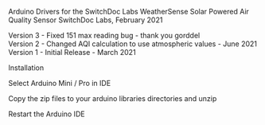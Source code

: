 Arduino Drivers for the SwitchDoc Labs WeatherSense Solar Powered Air Quality Sensor 
SwitchDoc Labs, February 2021<BR>

Version 3 - Fixed 151 max reading bug - thank you gorddel <BR>
Version 2 - Changed AQI calculation to use atmospheric values - June 2021<BR>
Version 1 - Initial Release - March 2021<BR>


Installation

Select Arduino Mini / Pro in IDE

Copy the zip files to your arduino libraries directories and unzip

Restart the Arduino IDE






